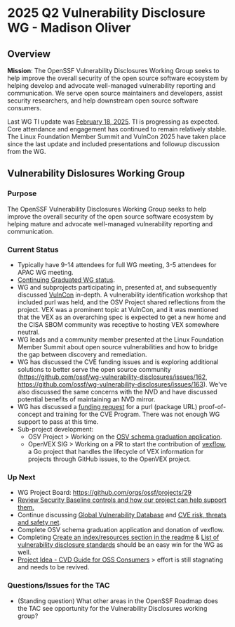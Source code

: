 # 2025 Q2 Vulnerability Disclosure WG - Madison Oliver

## Overview
**Mission**: The OpenSSF Vulnerability Disclosures Working Group seeks to help improve the overall security of the open source software ecosystem by helping develop and advocate well-managed vulnerability reporting and communication. We serve open source maintainers and developers, assist security researchers, and help downstream open source software consumers.

Last WG TI update was [February 18, 2025](https://github.com/taladrane/tac/blob/main/TI-reports/2025/2025-Q1-Vulnerability-Disclosure-WG.md). TI is progressing as expected. Core attendance and engagement has continued to remain relatively stable. The Linux Foundation Member Summit and VulnCon 2025 have taken place since the last update and included presentations and followup discussion from the WG.

## Vulnerability Dislosures Working Group

### Purpose
The OpenSSF Vulnerability Disclosures Working Group seeks to help improve the overall security of the open source software ecosystem by helping mature and advocate well-managed vulnerability reporting and communication.

### Current Status
- Typically have 9-14 attendees for full WG meeting, 3-5 attendees for APAC WG meeting.
- [Continuing Graduated WG status](https://github.com/ossf/tac/blob/main/process/working-group-lifecycle.md#to-become-graduated).
- WG and subprojects participating in, presented at, and subsequently discussed [VulnCon](https://openssf.org/blog/2025/04/14/key-takeaways-from-vulncon-2025-insights-from-the-openssf-community/) in-depth. A vulnerability identification workshop that included purl was held, and the OSV Project shared reflections from the project. VEX was a prominent topic at VulnCon, and it was mentioned that the VEX as an overarching spec is expected to get a new home and the CISA SBOM community was receptive to hosting VEX somewhere neutral.
- WG leads and a community member presented at the Linux Foundation Member Summit about open source vulnerabilities and how to bridge the gap between discovery and remediation.
- WG has discussed the CVE funding issues and is exploring additional solutions to better serve the open source community (https://github.com/ossf/wg-vulnerability-disclosures/issues/162, https://github.com/ossf/wg-vulnerability-disclosures/issues/163). We've also discussed the same concerns with the NVD and have discussed potential benefits of maintaining an NVD mirror.
- WG has discussed a [funding request](https://github.com/ossf/tac/issues/476) for a purl (package URL) proof-of-concept and training for the CVE Program. There was not enough WG support to pass at this time.
- Sub-project development:
   - OSV Project > Working on the [OSV schema graduation application](https://github.com/ossf/tac/pull/456).
   - OpenVEX SIG > Working on a PR to start the contribution of [vexflow](https://github.com/carabiner-dev/vexflow), a Go project that handles the lifecycle of VEX information for projects through GitHub issues, to the OpenVEX project. 

### Up Next
- WG Project Board: https://github.com/orgs/ossf/projects/29
- [Review Security Baseline controls and how our project can help support them.](https://github.com/ossf/wg-vulnerability-disclosures/issues/165)
- Continue discussing [Global Vulnerability Database](https://github.com/ossf/wg-vulnerability-disclosures/issues/162) and [CVE risk, threats and safety net](https://github.com/ossf/wg-vulnerability-disclosures/issues/163).
- Complete OSV schema graduation application and donation of vexflow.
- Completing [Create an index/resources section in the readme](https://github.com/ossf/wg-vulnerability-disclosures/issues/151) & [List of vulnerability disclosure standards](https://github.com/ossf/wg-vulnerability-disclosures/issues/67) should be an easy win for the WG as well.
- [Project Idea - CVD Guide for OSS Consumers](https://github.com/ossf/wg-vulnerability-disclosures/issues/115) > effort is still stagnating and needs to be revived.

### Questions/Issues for the TAC
- (Standing question) What other areas in the OpenSSF Roadmap does the TAC see opportunity for the Vulnerability Disclosures working group?
